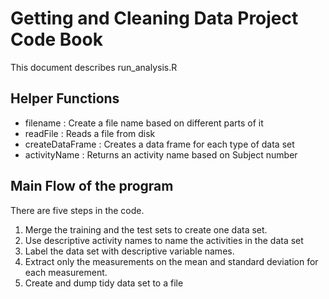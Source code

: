 # Getting and Cleaning Data Project Code Book
This document describes run_analysis.R

## Helper Functions
+ filename : Create a file name based on different parts of it
+ readFile : Reads a file from disk
+ createDataFrame : Creates a data frame for each type of data set 
+ activityName : Returns an activity name based on Subject number

## Main Flow of the program
There are five steps in the code.
1. Merge the training and the test sets to create one data set. 
2. Use descriptive activity names to name the activities in the data set
3. Label the data set with descriptive variable names. 
4. Extract only the measurements on the mean and standard deviation for each measurement.
5. Create and dump tidy data set to a file


